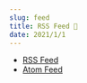 ```yaml
---
slug: feed
title: RSS Feed 🚀
date: 2021/1/1
---
```


- [RSS Feed](https://markharrison.io/blog/rss.xml)  
- [Atom Feed](https://markharrison.io/blog/atom.xml)  

